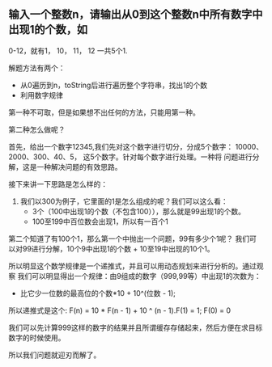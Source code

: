 ## 输入一个整数n，请输出从0到这个整数n中所有数字中出现1的个数，如
0-12，就有1， 10， 11， 12   一共5个1.

解题方法有两个：
- 从0遍历到n，toString后进行遍历整个字符串，找出1的个数
- 利用数字规律

第一种不可取，但是如果想不出任何的方法，只能用第一种。

第二种怎么做呢？

首先，给出一个数字12345,我们先对这个数字进行切分，分成5个数字：
10000、2000、300、40、5， 这5个数字。针对每个数字进行处理。一种将
问题进行分解，这是一种解决问题的有效思路。

接下来讲一下思路是怎么样的：

1. 我们以300为例子，它里面的1是怎么组成的呢？我们可以这么看：
    - 3个（100中出现1的个数（不包含100）），那么就是99出现1的个数。
    - 100至199中百位数会出现1，所以有一百个1
    
    
 第二个知道了有100个1，那么第一个中抛出一个问题，99有多少个1呢？
 我们可以对99进行分解，10个9中出现1的个数 + 10至19中出现的10个1。
 
 所以明显这个数学规律是一个递推式，并且可以用动态规划来进行分析的。通过观察
 我们可以明显得出一个规律：由9组成的数字（999,99等）中出现1的次数为：
 - 比它少一位数的最高位的个数*10 + 10^(位数 - 1);
 
 所以递推式是这个: F(n) = 10 * F(n - 1) + 10 ^ (n - 1).F(1) = 1; F(0) = 0
 
 我们可以先计算999这样的数字的结果并且所谓缓存存储起来，然后方便在求目标数字的时候使用。
 
 所以我们问题就迎刃而解了。